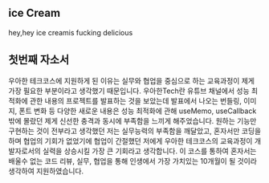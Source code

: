 ## ice Cream

hey,hey ice creamis fucking delicious

## 첫번째 자소서

우아한 테크코스에 지원하게 된 이유는 실무와 협업을 중심으로 하는 교육과정이 제게 가장 필요한 부분이라고 생각했기 때문입니다. 우아한Tech란 유튜브 채널에서 성능 최적화에 관한 내용의 프로젝트를 발표하는 것을 보았는데 발표에서 나오는 번들링, 이미지, 폰트 변화 등 다양한 새로운 내용은 성능 최적화에 관해 useMemo, useCallback밖에 몰랐던 제게 신선한 충격과 동시에 부족함을 느끼게 해주었습니다. 원하는 기능만 구현하는 것이 전부라고 생각했던 저는 실무능력의 부족함을 깨달았고, 혼자서만 코딩을 하며 협업의 기회가 없었기에 협업이 간절했던 저에게 우아한 테크코스의 교육과정이 개발자로서의 실력을 상승시킬 가장 큰 기회라고 생각합니다. 이 코스를 통하여 혼자서는 배울수 없는 코드 리뷰, 실무, 협업을 통해 인생에서 가장 가치있는 10개월이 될 것이라 생각하여 지원하였습니다. 